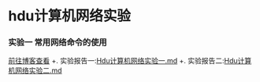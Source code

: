 # hdu计算机网络实验
### 实验一 常用网络命令的使用
[前往博客查看](https://jinjis.cn/2020/05/10/hdu-ji-suan-ji-wang-luo-shi-yan-yi/)
+. 实验报告一:[Hdu计算机网络实验一.md](./Hdu计算机网络实验一.md)
+. 实验报告二:[Hdu计算机网络实验二.md](./Hdu计算机网络实验二.md)
